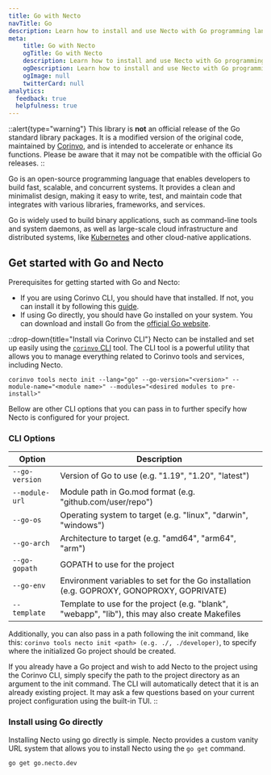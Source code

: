 ```yaml
---
title: Go with Necto
navTitle: Go
description: Learn how to install and use Necto with Go programming language.
meta: 
    title: Go with Necto
    ogTitle: Go with Necto
    description: Learn how to install and use Necto with Go programming language.
    ogDescription: Learn how to install and use Necto with Go programming language.
    ogImage: null
    twitterCard: null
analytics:
  feedback: true
  helpfulness: true
---
```


::alert{type="warning"}
This library is **not** an official release of the Go standard library packages. It is a modified version of the original code, maintained by [Corinvo](https://corinvo.com), and is intended to accelerate or enhance its functions. Please be aware that it may not be compatible with the official Go releases.
::

Go is an open-source programming language that enables developers to build fast, scalable, and concurrent systems. It provides a clean and minimalist design, making it easy to write, test, and maintain code that integrates with various libraries, frameworks, and services.

Go is widely used to build binary applications, such as command-line tools and system daemons, as well as large-scale cloud infrastructure and distributed systems, like [Kubernetes](https://kubernetes.io) and other cloud-native applications.

## Get started with Go and Necto

Prerequisites for getting started with Go and Necto:
- If you are using Corinvo CLI, you should have that installed. If not, you can install it by following this [guide](https://cli.corinvo.dev/install).
- If using Go directly, you should have Go installed on your system. You can download and install Go from the [official Go website](https://golang.org/dl). 

::drop-down{title="Install via Corinvo CLI"}
Necto can be installed and set up easily using the [`corinvo` CLI](https://cli.corinvo.dev) tool. The CLI tool is a powerful utility that allows you to manage everything related to Corinvo tools and services, including Necto.

```shellscript [terminal]
corinvo tools necto init --lang="go" --go-version="<version>" --module-name="<module name>" --modules="<desired modules to pre-install>"
```

Bellow are other CLI options that you can pass in to further specify how Necto is configured for your project.

### CLI Options
 
| Option | Description |
| ------ | ----------- |
| `--go-version` | Version of Go to use (e.g. "1.19", "1.20", "latest") |
| `--module-url` | Module path in Go.mod format (e.g. "github.com/user/repo") |
| `--go-os` | Operating system to target (e.g. "linux", "darwin", "windows") |
| `--go-arch` | Architecture to target (e.g. "amd64", "arm64", "arm") |
| `--go-gopath` | GOPATH to use for the project |
| `--go-env` | Environment variables to set for the Go installation (e.g. GOPROXY, GONOPROXY, GOPRIVATE) |
| `--template` | Template to use for the project (e.g. "blank", "webapp", "lib"), this may also create Makefiles |

Additionally, you can also pass in a path following the init command, like this: `corinvo tools necto init <path> (e.g. ./, ./developer)`, to specify where the initialized Go project should be created.

If you already have a Go project and wish to add Necto to the project using the Corinvo CLI, simply specify the path to the project directory as an argument to the init command. The CLI will automatically detect that it is an already existing project. It may ask a few questions based on your current project configuration using the built-in TUI.
::


### Install using Go directly

Installing Necto using go directly is simple. Necto provides a custom vanity URL system that allows you to install Necto using the `go get` command.

```shellscript [terminal]
go get go.necto.dev
```



